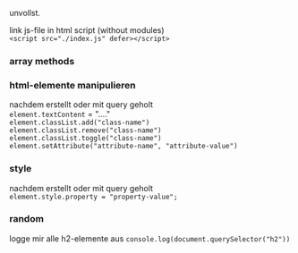 unvollst.

link js-file in html script (without modules)
<br>`<script src="./index.js" defer></script>`

### array methods

### html-elemente manipulieren

nachdem erstellt oder mit query geholt<br>
`element.textContent` = "...."<br>
`element.classList.add("class-name")`<br>
`element.classList.remove("class-name")`<br>
`element.classList.toggle("class-name")`<br>
`element.setAttribute("attribute-name", "attribute-value")`<br>

### style

nachdem erstellt oder mit query geholt<br>
`element.style.property = "property-value";`

### random

logge mir alle h2-elemente aus
`console.log(document.querySelector("h2"))`
